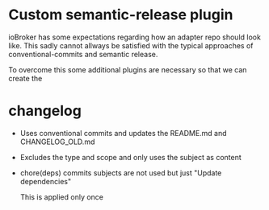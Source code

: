 # Custom semantic-release plugin

ioBroker has some expectations regarding how an adapter repo should look like.
This sadly cannot allways be satisfied with the typical approaches of conventional-commits
and semantic release.

To overcome this some additional plugins are necessary so that we can create the

# changelog

- Uses conventional commits and updates the README.md and CHANGELOG_OLD.md
- Excludes the type and scope and only uses the subject as content
- chore(deps) commits subjects are not used but just "Update dependencies"

  This is applied only once
